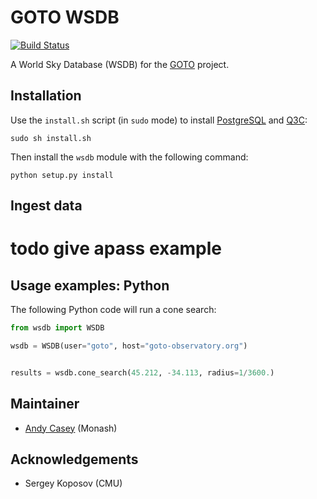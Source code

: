 GOTO WSDB
=========

[![Build Status](https://travis-ci.org/andycasey/goto-wsdb.svg?branch=master)](https://travis-ci.org/andycasey/goto-wsdb)

A World Sky Database (WSDB) for the [GOTO](https://goto-observatory.org/) project.


Installation
------------

Use the ``install.sh`` script (in ``sudo`` mode) to install [PostgreSQL](https://www.postgresql.org) and [Q3C](https://github.com/segasai/q3c):

````
sudo sh install.sh
````

Then install the ``wsdb`` module with the following command:

````
python setup.py install
````

Ingest data
-----------

# todo give apass example


Usage examples: Python
----------------------

The following Python code will run a cone search:

````python
from wsdb import WSDB

wsdb = WSDB(user="goto", host="goto-observatory.org")


results = wsdb.cone_search(45.212, -34.113, radius=1/3600.)
````

Maintainer
----------
- [Andy Casey](http://astrowizici.st) (Monash)


Acknowledgements
----------------
- Sergey Koposov (CMU)
